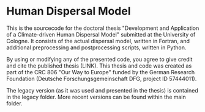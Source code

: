 # Human Dispersal Model
This is the sourcecode for the doctoral thesis "Development and Application of a Climate-driven Human Dispersal Model" submitted at the University of Cologne.
It consists of the actual dispersal model, written in Fortran, and additional preprocessing and postprocessing scripts, written in Python.

By using or modifying any of the presented code, you agree to give credit and cite the published thesis (LINK). This thesis and code was created as part of the CRC 806 "Our Way to Europe" funded by the German Research Foundation (Deutsche Forschungsgemeinschaft DFG, project ID 57444011).

The legacy version (as it was used and presented in the thesis) is contained in the legacy folder. More recent versions can be found within the main folder.
